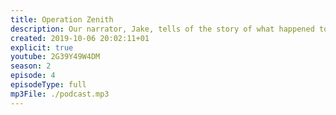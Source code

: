 ```yaml
---
title: Operation Zenith
description: Our narrator, Jake, tells of the story of what happened to Zenny after the events of episode 3...
created: 2019-10-06 20:02:11+01
explicit: true
youtube: 2G39Y49W4DM
season: 2
episode: 4
episodeType: full
mp3File: ./podcast.mp3
---
```

